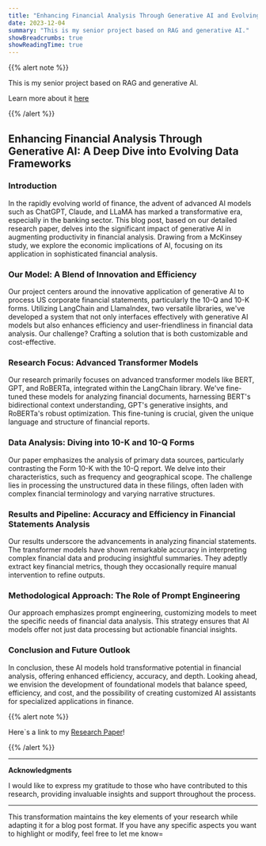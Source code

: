 ```yaml
---
title: "Enhancing Financial Analysis Through Generative AI and Evolving Data Frameworks"
date: 2023-12-04
summary: "This is my senior project based on RAG and generative AI."
showBreadcrumbs: true
showReadingTime: true
---
```

{{% alert note %}}

This is my senior project based on RAG and generative AI.

Learn more about it [here](https://furman.sibrahim.io)

{{% /alert %}}

## **Enhancing Financial Analysis Through Generative AI: A Deep Dive into Evolving Data Frameworks**

### **Introduction**

In the rapidly evolving world of finance, the advent of advanced AI models such as ChatGPT, Claude, and LLaMA has marked a transformative era, especially in the banking sector. This blog post, based on our detailed research paper, delves into the significant impact of generative AI in augmenting productivity in financial analysis. Drawing from a McKinsey study, we explore the economic implications of AI, focusing on its application in sophisticated financial analysis.

### **Our Model: A Blend of Innovation and Efficiency**

Our project centers around the innovative application of generative AI to process US corporate financial statements, particularly the 10-Q and 10-K forms. Utilizing LangChain and LlamaIndex, two versatile libraries, we've developed a system that not only interfaces effectively with generative AI models but also enhances efficiency and user-friendliness in financial data analysis. Our challenge? Crafting a solution that is both customizable and cost-effective.

### **Research Focus: Advanced Transformer Models**

Our research primarily focuses on advanced transformer models like BERT, GPT, and RoBERTa, integrated within the LangChain library. We've fine-tuned these models for analyzing financial documents, harnessing BERT's bidirectional context understanding, GPT's generative insights, and RoBERTa's robust optimization. This fine-tuning is crucial, given the unique language and structure of financial reports.

### **Data Analysis: Diving into 10-K and 10-Q Forms**

Our paper emphasizes the analysis of primary data sources, particularly contrasting the Form 10-K with the 10-Q report. We delve into their characteristics, such as frequency and geographical scope. The challenge lies in processing the unstructured data in these filings, often laden with complex financial terminology and varying narrative structures.

### **Results and Pipeline: Accuracy and Efficiency in Financial Statements Analysis**

Our results underscore the advancements in analyzing financial statements. The transformer models have shown remarkable accuracy in interpreting complex financial data and producing insightful summaries. They adeptly extract key financial metrics, though they occasionally require manual intervention to refine outputs.

### **Methodological Approach: The Role of Prompt Engineering**

Our approach emphasizes prompt engineering, customizing models to meet the specific needs of financial data analysis. This strategy ensures that AI models offer not just data processing but actionable financial insights. 

### **Conclusion and Future Outlook**

In conclusion, these AI models hold transformative potential in financial analysis, offering enhanced efficiency, accuracy, and depth. Looking ahead, we envision the development of foundational models that balance speed, efficiency, and cost, and the possibility of creating customized AI assistants for specialized applications in finance.


{{% alert note %}}

Here`s a link to my [Research Paper](https://gofile.io/d/DArhLT)!

{{% /alert %}}

---

**Acknowledgments**

I would like to express my gratitude to those who have contributed to this research, providing invaluable insights and support throughout the process.

---

This transformation maintains the key elements of your research while adapting it for a blog post format. If you have any specific aspects you want to highlight or modify, feel free to let me know\=
